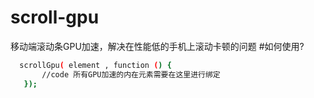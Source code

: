 # scroll-gpu
移动端滚动条GPU加速，解决在性能低的手机上滚动卡顿的问题
#如何使用?
```bash
  scrollGpu( element , function () {
       //code 所有GPU加速的内在元素需要在这里进行绑定
   });
```


